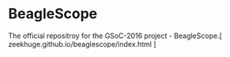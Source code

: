 # BeagleScope
The official repositroy for the GSoC-2016 project - BeagleScope.[ zeekhuge.github.io/beaglescope/index.html ] 
